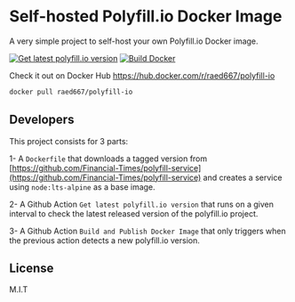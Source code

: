 # Self-hosted Polyfill.io Docker Image

A very simple project to self-host your own Polyfill.io Docker image.


[![Get latest polyfill.io version](https://github.com/raed667/polyfill-io-docker/actions/workflows/get-latest-polyfill-version.yml/badge.svg)](https://github.com/raed667/polyfill-io-docker/actions/workflows/get-latest-polyfill-version.yml) [![Build Docker](https://github.com/raed667/polyfill-io-docker/actions/workflows/build-docker.yml/badge.svg)](https://github.com/raed667/polyfill-io-docker/actions/workflows/build-docker.yml)

Check it out on Docker Hub https://hub.docker.com/r/raed667/polyfill-io

```sh
docker pull raed667/polyfill-io
```

## Developers

This project consists for 3 parts:

1- A `Dockerfile` that downloads a tagged version from [https://github.com/Financial-Times/polyfill-service](https://github.com/Financial-Times/polyfill-service) and creates a service using `node:lts-alpine` as a base image.

2- A Github Action `Get latest polyfill.io version` that runs on a given interval to check the latest released version of the polyfill.io project.

3- A Github Action `Build and Publish Docker Image` that only triggers when the previous action detects a new polyfill.io version.

## License

M.I.T

